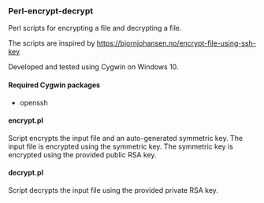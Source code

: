 ### Perl-encrypt-decrypt
Perl scripts for encrypting a file and decrypting a file.

The scripts are inspired by https://bjornjohansen.no/encrypt-file-using-ssh-key

Developed and tested using Cygwin on Windows 10.

#### Required Cygwin packages
- openssh

#### encrypt.pl
Script encrypts the input file and an auto-generated symmetric key.
The input file is encrypted using the symmetric key.
The symmetric key is encrypted using the provided public RSA key.

#### decrypt.pl
Script decrypts the input file using the provided private RSA key.
